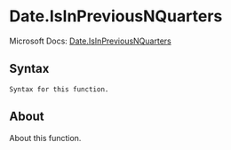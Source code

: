 ---
---

# Date.IsInPreviousNQuarters

Microsoft Docs: [Date.IsInPreviousNQuarters](https://docs.microsoft.com/en-us/powerquery-m/date-isinpreviousnquarters)

## Syntax

```
Syntax for this function.
```

## About

About this function.

